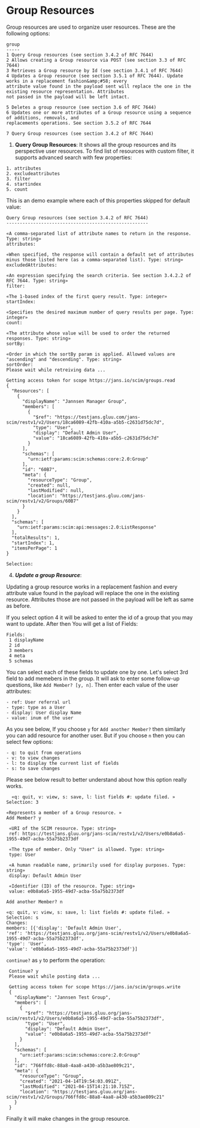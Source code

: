 # Group Resources

Group resources are used to organize user resources. These are the following options:

```
group
-----
1 Query Group resources (see section 3.4.2 of RFC 7644)
2 Allows creating a Group resource via POST (see section 3.3 of RFC 7644)
3 Retrieves a Group resource by Id (see section 3.4.1 of RFC 7644)
4 Updates a Group resource (see section 3.5.1 of RFC 7644). Update works in a replacement fashion&amp;#58; every
attribute value found in the payload sent will replace the one in the existing resource representation. Attributes 
not passed in the payload will be left intact.

5 Deletes a group resource (see section 3.6 of RFC 7644)
6 Updates one or more attributes of a Group resource using a sequence of additions, removals, and 
replacements operations. See section 3.5.2 of RFC 7644

7 Query Group resources (see section 3.4.2 of RFC 7644)

```

  1. **Query Group Resources**: It shows all the group resources and its perspective user resources. To find list of resources with custom filter, it supports advanced search with few properties:

    1. attributes
    2. excludeattributes
    3. filter
    4. startindex
    5. count

This is an demo example where each of this properties skipped for default value:

```
Query Group resources (see section 3.4.2 of RFC 7644)
-----------------------------------------------------

«A comma-separated list of attribute names to return in the response. Type: string»
attributes: 

«When specified, the response will contain a default set of attributes minus those listed here (as a comma-separated list). Type: string»
excludedAttributes: 

«An expression specifying the search criteria. See section 3.4.2.2 of RFC 7644. Type: string»
filter: 

«The 1-based index of the first query result. Type: integer»
startIndex: 

«Specifies the desired maximum number of query results per page. Type: integer»
count: 

«The attribute whose value will be used to order the returned responses. Type: string»
sortBy: 

«Order in which the sortBy param is applied. Allowed values are "ascending" and "descending". Type: string»
sortOrder: 
Please wait while retreiving data ...

Getting access token for scope https://jans.io/scim/groups.read
{
  "Resources": [
    {
      "displayName": "Jannsen Manager Group",
      "members": [
        {
          "$ref": "https://testjans.gluu.com/jans-scim/restv1/v2/Users/18ca6089-42fb-410a-a5b5-c2631d75dc7d",
          "type": "User",
          "display": "Default Admin User",
          "value": "18ca6089-42fb-410a-a5b5-c2631d75dc7d"
        }
      ],
      "schemas": [
        "urn:ietf:params:scim:schemas:core:2.0:Group"
      ],
      "id": "60B7",
      "meta": {
        "resourceType": "Group",
        "created": null,
        "lastModified": null,
        "location": "https://testjans.gluu.com/jans-scim/restv1/v2/Groups/60B7"
      }
    }
  ],
  "schemas": [
    "urn:ietf:params:scim:api:messages:2.0:ListResponse"
  ],
  "totalResults": 1,
  "startIndex": 1,
  "itemsPerPage": 1
}

Selection: 

```
  4. **_Update a group Resource_**: 
  
  Updating a group resource works in a replacement fashion and every attribute value found in the payload will replace the one in the existing resource. Attributes those are not passed in the payload will be left as same as before.

  If you select option 4 it will be asked to enter the id of a group that you may want to update. After then You will get a list of Fields:

   ```
   Fields:
    1 displayName
    2 id
    3 members
    4 meta
    5 schemas
   ```
  You can select each of these fields to update one by one. Let's select 3rd field to add memebers in the group. It will ask to enter some follow-up questions, like `Add Member? [y, n]`. Then enter each value of the user attributes:
  
    - ref: User referral url
    - type: type as a User
    - display: User display Name
    - value: inum of the user

  As you see below, If you choose `y` for `Add another Member?` then similarly you can add resource for another user. But if you choose `n` then you can select few options: 

    - q: to quit from operations
    - v: to view changes
    - l: to display the current list of fields
    - s: to save changes
  
  Please see below result to better understand about how this option really works.

  ```
    «q: quit, v: view, s: save, l: list fields #: update filed. »
Selection: 3

«Represents a member of a Group resource. »
Add Member? y

   «URI of the SCIM resource. Type: string»
   ref: https://testjans.gluu.org/jans-scim/restv1/v2/Users/e0b8a6a5-1955-49d7-acba-55a75b2373df

   «The type of member. Only "User" is allowed. Type: string»
   type: User

   «A human readable name, primarily used for display purposes. Type: string»
   display: Default Admin User

   «Identifier (ID) of the resource. Type: string»
   value: e0b8a6a5-1955-49d7-acba-55a75b2373df

Add another Member? n

«q: quit, v: view, s: save, l: list fields #: update filed. »
Selection: s
Changes:
members: [{'display': 'Default Admin User',
 'ref': 'https://testjans.gluu.org/jans-scim/restv1/v2/Users/e0b8a6a5-1955-49d7-acba-55a75b2373df',
 'type': 'User',
 'value': 'e0b8a6a5-1955-49d7-acba-55a75b2373df'}]
  ```

`continue?` as `y` to perform the operation:

 ```
  Continue? y
  Please wait while posting data ...

  Getting access token for scope https://jans.io/scim/groups.write
  {
    "displayName": "Jannsen Test Group",
    "members": [
      {
        "$ref": "https://testjans.gluu.org/jans-scim/restv1/v2/Users/e0b8a6a5-1955-49d7-acba-55a75b2373df",
        "type": "User",
        "display": "Default Admin User",
        "value": "e0b8a6a5-1955-49d7-acba-55a75b2373df"
      }
    ],
    "schemas": [
      "urn:ietf:params:scim:schemas:core:2.0:Group"
    ],
    "id": "766ffd8c-88a8-4aa8-a430-a5b3ae809c21",
    "meta": {
      "resourceType": "Group",
      "created": "2021-04-14T19:54:03.091Z",
      "lastModified": "2021-04-15T14:21:10.715Z",
      "location": "https://testjans.gluu.org/jans-scim/restv1/v2/Groups/766ffd8c-88a8-4aa8-a430-a5b3ae809c21"
    }
  }
 ```
Finally it will make changes in the group resource.

